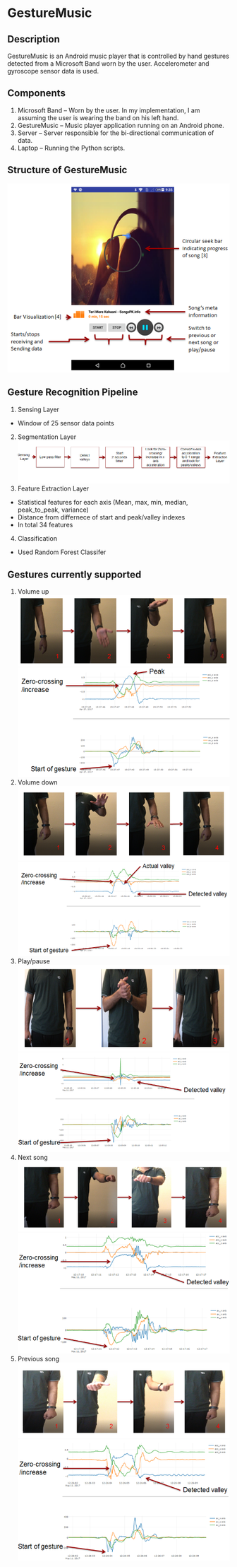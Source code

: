 # GestureMusic

## Description
GestureMusic is an Android music player that is controlled by hand gestures detected from a Microsoft Band worn by the user. Accelerometer 
and gyroscope sensor data is used.

## Components
1. Microsoft Band – Worn by the user. In my implementation, I am assuming the user is wearing the band on his left hand.
2. GestureMusic – Music player application running on an Android phone.
3. Server – Server responsible for the bi-directional communication of data.
4. Laptop – Running the Python scripts.

## Structure of GestureMusic
![Player](/Images/structure.PNG?raw=true)

## Gesture Recognition Pipeline
1. Sensing Layer
* Window of 25 sensor data points
2. Segmentation Layer
![Player1](/Images/segment.PNG?raw=true)
3. Feature Extraction Layer
* Statistical features for each axis (Mean, max, min, median, peak_to_peak, variance)
* Distance from differnece of start and peak/valley indexes
* In total 34 features
4. Classification
* Used Random Forest Classifer

## Gestures currently supported
1. Volume up
![Player2](/Images/combined_colume_up.PNG?raw=true)
![Player3](/Images/volume-up.PNG?raw=true)
2. Volume down
![Player3](/Images/combined_volume_down.PNG?raw=true)
![Player4](/Images/volume-down.PNG?raw=true)
3. Play/pause
![Player5](/Images/combined_clap.PNG?raw=true)
![Player6](/Images/clap.PNG?raw=true)
4. Next song
![Player7](/Images/combined_next.PNG?raw=true)
![Player8](/Images/next.PNG?raw=true)
5. Previous song
![Player9](/Images/combined_previous.PNG?raw=true)
![Player10](/Images/previous.PNG?raw=true)
